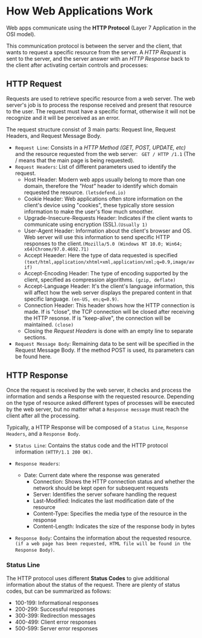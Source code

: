 # How Web Applications Work
Web apps communicate using the **HTTP Protocol** (Layer 7 Application in the OSI model).

This communication protocol is between the server and the client, that wants to request a specific resource from the server. A _HTTP Request_ is sent to the server, and the server answer with an _HTTP Response_ back to the client after activating certain controls and processes:

## HTTP Request
Requests are used to retrieve specific resource from a web server. The web server's job is to process the response received and present that resource to the user. The request must have a specific format, otherwise it will not be recognize and it will be perceived as an error.

The request structure consist of 3 main parts: Request line, Request Headers, and Request Message Body. 

- `Request Line`: Consists in a *HTTP Method (GET, POST, UPDATE, etc)* and the resource requested from the web server: ` GET / HTTP /1.1` (The / means that the main page is being requested).
- `Request Headers`: List of different parameters used to identify the request. 
	- Host Header: Modern web apps usually belong to more than one domain, therefore the *"Host"* header to identify which domain requested the resource. `(letsdefend.io)`
	- Cookie Header: Web applications often store information on the client's device using "cookies", these typically store session information to make the user's flow much smoother.
	- Upgrade-Insecure-Requests Header: Indicates if the client wants to communicate using encryption (SSL).`(Usually 1)`
	- User-Agent Header: Information about the client's browser and OS. Web server will use this information to send specific HTTP responses to the client.`(Mozilla/5.0 (Windows NT 10.0; Win64; x64)Chrome/97.0.4692.71)`
	- Accept Heaeder: Here the type of data requested is specified `(text/html,application/xhtml+xml,application/xml;q=0.9,image/avif)`
	- Accept-Encoding Header: The type of encoding supported by the client, specified as compression algorithms. `(gzip, deflate)`
	- Accept-Language Header: It's the client's language information, this will affect how the web server displays the prepared content in that specific language. `(en-US, en;q=0.9)`.
	- Connection Header: This header shows how the HTTP connection is made. If is "close", the TCP connection will be closed after receiving the HTTP resonse. If is "keep-alive", the connection will be maintained. `(close)`
  - Closing the *Request Headers* is done with an empty line to separate sections.
- `Request Message Body`: Remaining data to be sent will be specified in the Request Message Body. If the method POST is used, its parameters can be found here.

## HTTP Response
Once the request is received by the web server, it checks and process the information and sends a Response with the requested resource. Depending on the type of resource asked different types of processes will be executed by the web server, but no matter what a `Response message` must reach the client after all the processing.

Typically, a HTTP Response will be composed of a `Status Line`, `Response Headers`, and a `Response Body`.

- `Status Line`: Contains the status code and the HTTP protocol information `(HTTP/1.1 200 OK)`.
- `Response Headers`: 
  - Date: Current date where the response was generated
	- Connection: Shows the HTTP connection status and whether the network should be kept open for subsequent requests
	- Server: Identifies the server sofware handling the request
	- Last-Modified: Indicates the last modification date of the resource
	- Content-Type: Specifies the media type of the resource in the response
	- Content-Length: Indicates the size of the response body in bytes

- `Response Body`: Contains the information about the requested resource. `(if a web page has been requested, HTML file will be found in the Response Body)`.

### Status Line
The HTTP protocol uses different **Status Codes** to give additional information about the status of the request. There are plenty of status codes, but can be summarized as follows:
- 100-199: Informational responses
- 200-299: Successful responses
- 300-399: Redirection messages
- 400-499: Client error responses
- 500-599: Server error responses


